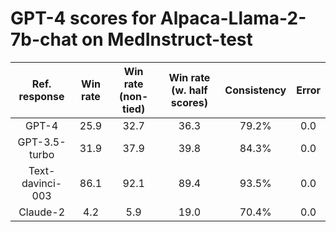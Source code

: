 # GPT-4 scores for Alpaca-Llama-2-7b-chat on MedInstruct-test

| Ref. response | Win rate | Win rate (non-tied) | Win rate (w. half scores) | Consistency | Error |
| :---: | :---: | :---: | :---: | :---: | :---: |
| GPT-4 | 25.9 | 32.7 | 36.3 | 79.2% | 0.0 | 
| GPT-3.5-turbo | 31.9 | 37.9 | 39.8 | 84.3% | 0.0 |
| Text-davinci-003 | 86.1 | 92.1 | 89.4 | 93.5% | 0.0 |
| Claude-2 | 4.2 | 5.9 | 19.0 | 70.4% | 0.0 | 
